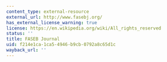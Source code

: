 ```yaml
---
content_type: external-resource
external_url: http://www.fasebj.org/
has_external_license_warning: true
license: https://en.wikipedia.org/wiki/All_rights_reserved
status: ''
title: FASEB Journal
uid: f214e1ca-1ca5-4946-b9cb-0792a8c65d1c
wayback_url: ''
---
```

